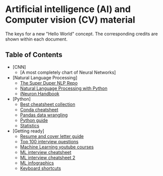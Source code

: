 # Artificial intelligence (AI) and Computer vision (CV) material
The keys for a new "Hello World" concept.
The corresponding credits are shown within each document.

## Table of Contents

- [CNN]
    - [A most completely chart of Neural Networks]
- [Natural Language Processing]
    - [The Super Duper NLP Repo](https://github.com/erikycd/AI_CV_material/blob/main/NLP/The%20Super%20Duper%20NLP%20Repo.pdf)
    - [Natural Language Processing with Python](https://github.com/erikycd/AI_CV_material/blob/main/NLP/Natural%20Language%20Processing%20with%20Python.pdf)
    - [iNeuron Handbook](https://github.com/erikycd/AI_CV_material/blob/main/NLP/iNeuron%20handbook.pdf)
- [Python]
    - [Best cheatsheet collection](https://github.com/erikycd/AI_CV_material/blob/main/python/Cheatsheet%20collection.pdf)
    - [Conda cheatsheet](https://github.com/erikycd/AI_CV_material/blob/main/python/Conda-cheatsheet.pdf)
    - [Pandas data wrangling](https://github.com/erikycd/AI_CV_material/blob/main/python/Pandas%20data%20wrangling.pdf)
    - [Python guide](https://github.com/erikycd/AI_CV_material/blob/main/python/Python%20cheatsheet.pdf)
    - [Statistics](https://github.com/erikycd/AI_CV_material/blob/main/python/Statistics%20cheatsheet.pdf)
- [Getting ready]
    - [Resume and cover letter guide](https://github.com/erikycd/AI_CV_material/blob/main/Getting%20ready/Resume%20and%20cover%20letter%20guide.pdf)
    - [Top 100 interview questions](https://github.com/erikycd/AI_CV_material/blob/main/Getting%20ready/Top%20100%20python%20interview%20questions.pdf)
    - [Machine Learning youtube courses](https://github.com/erikycd/AI_CV_material/blob/main/Getting%20ready/Machine%20Learning%20youtube%20courses.pdf)
    - [ML interview cheatsheet](https://github.com/erikycd/AI_CV_material/blob/main/Getting%20ready/ML%20interview%20cheatsheet.pdf)
    - [ML interview cheatsheet 2](https://github.com/erikycd/AI_CV_material/blob/main/Getting%20ready/ML%20interview%20cheatsheet%202.pdf)
    - [ML infographics](https://github.com/erikycd/AI_CV_material/blob/main/Getting%20ready/ML%20infographics.pdf)
    - [Keyboard shortcuts](https://github.com/erikycd/AI_CV_material/blob/main/Getting%20ready/Keyboard%20shortcuts.pdf)

